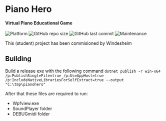 # Piano Hero
**Virtual Piano Educational Game**</br></br>
![Platform](https://img.shields.io/badge/platform-windows-lightgrey)
![GitHub repo size](https://img.shields.io/github/repo-size/KBSB4/VirtualPiano)
![GitHub last commit](https://img.shields.io/github/last-commit/KBSB4/VirtualPiano)
![Maintenance](https://img.shields.io/maintenance/yes/2023)

This (student) project has been commisioned by Windesheim

## Building
Build a release exe with the following command `dotnet publish -r win-x64 /p:PublishSingleFile=true /p:UseAppHost=true /p:IncludeNativeLibrariesForSelfExtract=true --output "C:\tmp\pianohero"`

After that these files are required to run:
* Wpfview.exe
* SoundPlayer folder 
* DEBUGmidi folder
